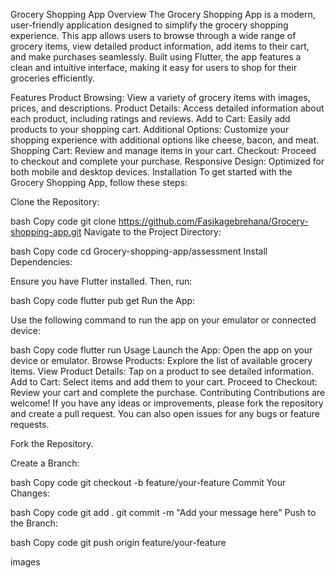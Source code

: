Grocery Shopping App
Overview
The Grocery Shopping App is a modern, user-friendly application designed to simplify the grocery shopping experience. This app allows users to browse through a wide range of grocery items, view detailed product information, add items to their cart, and make purchases seamlessly. Built using Flutter, the app features a clean and intuitive interface, making it easy for users to shop for their groceries efficiently.

Features
Product Browsing: View a variety of grocery items with images, prices, and descriptions.
Product Details: Access detailed information about each product, including ratings and reviews.
Add to Cart: Easily add products to your shopping cart.
Additional Options: Customize your shopping experience with additional options like cheese, bacon, and meat.
Shopping Cart: Review and manage items in your cart.
Checkout: Proceed to checkout and complete your purchase.
Responsive Design: Optimized for both mobile and desktop devices.
Installation
To get started with the Grocery Shopping App, follow these steps:

Clone the Repository:

bash
Copy code
git clone https://github.com/Fasikagebrehana/Grocery-shopping-app.git
Navigate to the Project Directory:

bash
Copy code
cd Grocery-shopping-app/assessment
Install Dependencies:

Ensure you have Flutter installed. Then, run:

bash
Copy code
flutter pub get
Run the App:

Use the following command to run the app on your emulator or connected device:

bash
Copy code
flutter run
Usage
Launch the App: Open the app on your device or emulator.
Browse Products: Explore the list of available grocery items.
View Product Details: Tap on a product to see detailed information.
Add to Cart: Select items and add them to your cart.
Proceed to Checkout: Review your cart and complete the purchase.
Contributing
Contributions are welcome! If you have any ideas or improvements, please fork the repository and create a pull request. You can also open issues for any bugs or feature requests.

Fork the Repository.

Create a Branch:

bash
Copy code
git checkout -b feature/your-feature
Commit Your Changes:

bash
Copy code
git add .
git commit -m "Add your message here"
Push to the Branch:

bash
Copy code
git push origin feature/your-feature


images

